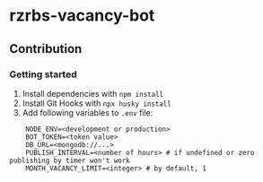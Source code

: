 # rzrbs-vacancy-bot

## Contribution

### Getting started

1. Install dependencies with `npm install`
2. Install Git Hooks with `npx husky install`
3. Add following variables to `.env` file:

```
    NODE_ENV=<development or production>
    BOT_TOKEN=<token value>
    DB_URL=<mongodb://...>
    PUBLISH_INTERVAL=<number of hours> # if undefined or zero publishing by timer won't work
    MONTH_VACANCY_LIMIT=<integer> # by default, 1
```

